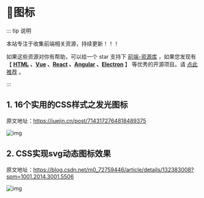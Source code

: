 # 🍁图标

::: tip 说明

本站专注于收集前端相关资源，持续更新！！！

如果这些资源对你有帮助，可以给一个 star 支持下 [前端-资源库](https://github.com/huangpw/document-frontend-vitepress) ，如果您发现有 【 **[HTML](/html) 、[Vue](/vue) 、[React](/react) 、[Angular](/angular) 、[Electron](/electron)** 】 等优秀的开源项目。请 [点此推荐](https://github.com/huangpw/document-frontend-vitepress/issues/new) 。

:::



## 1. 16个实用的CSS样式之发光图标

原文地址：https://juejin.cn/post/7143172764818489375

![img](/images/css/code/icon/10001.gif)



## 2. CSS实现svg动态图标效果

原文地址：https://blog.csdn.net/m0_72759446/article/details/132383008?spm=1001.2014.3001.5506

![img](/images/css/code/icon/10002.gif)

